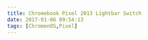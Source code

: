 ```yaml
---
title: Chromebook Pixel 2013 Lightbar Switch
date: 2017-01-06 09:54:13
tags: [ChromenOS,Pixel]
---
```


